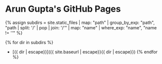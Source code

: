 # Arun Gupta's GitHub Pages

{% assign subdirs = site.static_files | map: "path" | group_by_exp: "path", "path | split: '/' | pop | join: '/'" | map: "name" | where_exp: "name", "name != ''" %}

{% for dir in subdirs %}
- [{{ dir | escape}}]({{ site.baseurl | escape}}{{ dir | escape}})
{% endfor %}
